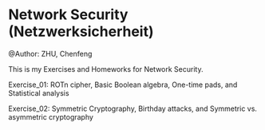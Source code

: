 Network Security (Netzwerksicherheit)
=======

@Author: ZHU, Chenfeng

This is my Exercises and Homeworks for Network Security.

Exercise_01: ROTn cipher, Basic Boolean algebra, One-time pads, and Statistical analysis

Exercise_02: Symmetric Cryptography, Birthday attacks, and Symmetric vs. asymmetric cryptography





